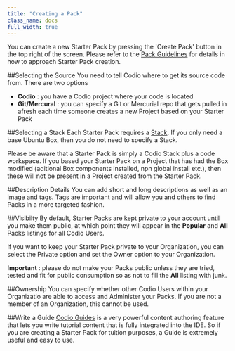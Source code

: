```yaml
---
title: "Creating a Pack"
class_name: docs
full_width: true
---
```


You can create a new Starter Pack by pressing the 'Create Pack' button in the top right of the screen. Please refer to the [Pack Guidelines](/docs/dashboard/packs/guidelines) for details in how to approach Starter Pack creation.


##Selecting the Source
You need to tell Codio where to get its source code from. There are two options

- **Codio** : you have a Codio project where your code is located
- **Git/Mercural** : you can specify a Git or Mercurial repo that gets pulled in afresh each time someone creates a new Project based on your Starter Pack

##Selecting a Stack
Each Starter Pack requires a [Stack](/docs/quickstart/stacks/). If you only need a base Ubuntu Box, then you do not need to specify a Stack.

Please be aware that a Starter Pack is simply a Codio Stack plus a code workspace. If you based your Starter Pack on a Project that has had the Box modified (aditional Box components installed, npn global install etc.), then these will not be present in a Project created from the Starter Pack.

##Description Details
You can add short and long descriptions as well as an image and tags. Tags are important and will allow you and others to find Packs in a more targeted fashion.

##Visibilty
By default, Starter Packs are kept private to your account until you make them public, at which point they will appear in the **Popular** and **All** Packs listings for all Codio Users. 

If you want to keep your Starter Pack private to your Organization, you can select the Private option and set the Owner option to your Organization.

**Important** : please do not make your Packs public unless they are tried, tested and fit for public consumption so as not to fill the **All** listing with junk.

##Ownership
You can specify whether other Codio Users within your Organizatio are able to access and Administer your Packs. If you are not a member of an Organization, this cannot be used.

##Write a Guide
[Codio Guides](/docs/ide/tools/guides/) is a very powerful content authoring feature that lets you write tutorial content that is fully integrated into the IDE. So if you are creating a Starter Pack for tuition purposes, a Guide is extremely useful and easy to use.